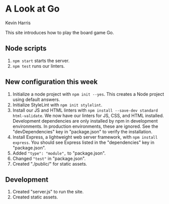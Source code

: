 # A Look at Go
Kevin Harris

This site introduces how to play the board game Go.

## Node scripts
1. `npm start` starts the server.
2. `npm test` runs our linters.

## New configuration this week
1. Initialize a node project with `npm init --yes`. This creates
  a Node project using default answers.
2. Initialize StyleLint with `npm init stylelint`.
3. Install our JS and HTML linters with `npm install
  --save-dev standard html-validate`. We now have our linters 
  for JS, CSS, and HTML installed. Development dependencies
  are only installed by npm in development environments.
  In production environments, these are ignored.
  See the "devDependencies" key in "package.json" to verify
  the installation.
4. Install Express, a lightweight web server framework, with
  `npm install express`. You should see Express listed in
  the "dependencies" key in "package.json".
5. Added `"type": "module",` to "package.json".
6. Changed `"test"` in "package.json".  
7. Created "./public/" for static assets.

## Development
1. Created "server.js" to run the site.
2. Created static assets.


